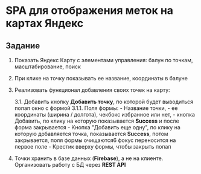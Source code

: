 # SPA для отображения меток на картах Яндекс
## Задание
1. Показать Яндекс Карту с элементами управления: балун по точкам, масштабирование, поиск
2. При клике на точку показывать ее название, координаты в балуне
3. Реализовать функционал добавления своих точек на карту:
    
    3.1. Добавить кнопку **Добавить точку**, по которой будет выводиться попап окно с формой
        3.1.1. Поля формы: 
            - Название точки,
            - ее координаты (ширина / долгота), чекбокс избранное или нет, 
            - кнопка Добавить, по клику на которую показывается **Success** и после форма закрывается
            - Кнопка "Добавить еще одну", по клику на которую добавляется точка, показывается **Success**, потом закрывается, поля формы очищаются6 фокус переносится на первое поле
            - Крестик вверху формы, чтобы закрыть попап
4. Точки хранить в базе данных (**Firebase**), а не на клиенте. Организовать работу с БД через **REST API**
